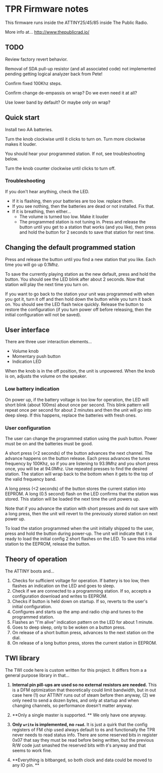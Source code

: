 # TPR Firmware notes

This firmware runs inside the ATTINY25/45/85 inside The Public Radio. 

More info at...
http://www.thepublicrad.io/

## TODO

Review factory revert behavior. 

Removal of SDA pull-up resistor (and all associated code) not implemented pending getting logical analyzer back from Pete! 

Confirm fixed 100Khz steps.

Confirm change de-empassis on wrap? Do we even need it at all?

Use lower band by default? Or maybe only on wrap?


## Quick start

Install two AA batteries.    

Turn the knob clockwise until it clicks to turn on. Turn more clockwise makes it louder.

You should hear your programmed station. If not, see troubleshooting below.   

Turn the knob counter clockwise until clicks to turn off. 

 ### Troubleshooting

If you don't hear anything, check the LED. 

* If it is flashing, then your batteries are too low. replace them. 
* If you see nothing, then the batteries are dead or not installed. Fix that.
* If it is breathing, then either...
    * The volume is turned too low. Make it louder
    * The programmed station is not tuning in. Press and release the button until you get to a station that works (and you like), then press and hold the button for 2 seconds to save that station for next time.
    


## Changing the default programmed station 

Press and release the button until you find a new station that you like. Each time you will go up 0.1Mhz. 

To save the currently playing station as the new default, press and hold the button. You should see the LED blink after about 2 seconds. Now that station will play the next time you turn on.

If you want to go back to the station your unit was programmed with when you got it, turn it off and then hold down the button while you turn it back on. You should see the LED flash twice quickly. Release the button to restore the configuration (if you turn power off before releasing, then the initial configuration will not be saved). 


## User interface

There are three user interaction elements...

* Volume knob
* Momentary push button
* Indication LED

When the knob is in the off position, the unit is unpowered. When the knob is on, adjusts the volume on the speaker.

### Low battery indication

On power up, if the battery voltage is too low for operation, the LED will short blink (about 100ms) about once per second. This blink pattern will repeat once per second for about 2 minutes and then the unit will go into deep sleep. If this happens, replace the batteries with fresh ones. 

### User configuration

The user can change the programmed station using the push button. Power must be on and the batteries must be good. 

A short press (<2 seconds) of the button advances the next channel. The advance happens on the button release.  Each press advances the tunes frequency by 100Khz, so if you are listening to 93.9Mhz and you short press once, you will be at 94.0Mhz. Use repeated presses to find the desired station. The station will wrap back to the bottom when it gets to the top of the valid frequency band.  

A long press (<2 seconds) of the button stores the current station into EEPROM. A long (0.5 second) flash on the LED confirms that the station was stored. This station will be loaded the next time the unit powers up. 

Note that if you advance the station with short presses and do not save with a long press, then the unit will revert to the previously stored station on next power up.

To load the station programmed when the unit initially shipped to the user, press and hold the button during power-up. The unit will indicate that it is ready to load the initial config 2 short flashes on the LED. To save this initial station to the EEPROM, release the button.

## Theory of operation

The ATTINY boots and...

1. Checks for sufficient voltage for operation. If battery is too low, then flashes an indication on the LED and goes to sleep.
2. Check if we are connected to a programming station. If so, accepts a configuration download and writes to EEPROM.
3. Checks if button is held down on startup. If so, reverts to the user's initial configuration.
4. Configures and starts up the amp and radio chip and tunes to the programmed station.
5. Flashes an "I'm alive" indication pattern on the LED for about 1 minute.
6. Goes to deep sleep, only to be woken on a button press.
7. On release of a short button press, advances to the next station on the dial. 
8. On release of a long button press, stores the current station in EEPROM.


## TWI library
The TWI code here is custom written for this project. It differs from a a general purpose library in that...

1. **Internal pin pill-ups are used so no external resistors are needed.** This is a DFM optimization that theoretically could limit bandwidth, but in out case here (1) our ATTINY runs out of steam before then anyway, (2) we only need to send a dozen bytes, and only at startup and when changing channels, so performance doesn't matter anyway. 

1. **Only a single master is supported. ** We only have one anyway. 

1. **Only `write` is implemented, no `read`.** It is just a quirk that the config registers of FM chip used always default to `0`s and functionally the TPR never needs to read status info. There are some reserved bits in register 0x07 that say they must be read before being written, but the previous R/W code just smashed the reserved bits with `0`'s anyway and that seems to work fine. 

1. **Everything is bitbanged, so both clock and data could be moved to any IO pin. **